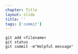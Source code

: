 ```yaml
---
chapter: Title
layout: slide
title: ''
tags: ['commit']
---
```


	git add <filename>
	git status
	git commit -m"Helpful message"